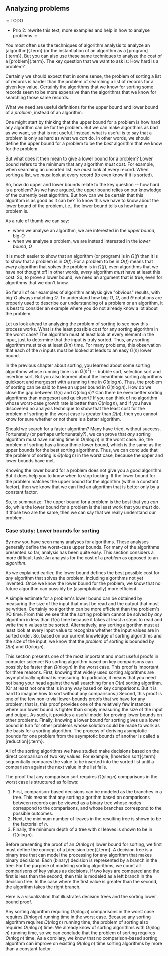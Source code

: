
## Analyzing problems

::: TODO
- Prio 2: rewrite this text, more examples and help in how to analyse problems
:::

You most often use the techniques of algorithm analysis to analyze an [algorithm]{.term}
(or the instantiation of an algorithm as a [program]{.term}).
But you can also use these same techniques to analyze the cost of a [problem]{.term}.
The key question that we want to ask is: How hard is a problem?

Certainly we should expect that in some sense, the problem of sorting a list of records is harder than the problem of searching a list of records for a given key value.
Certainly the algorithms that we know for sorting some records seem to be more expensive than the algorithms that we know for searching those same records.

What we need are useful definitions for the upper bound and lower bound of a *problem*, instead of an algorithm.

One might start by thinking that the upper bound for a problem is how hard any algorithm can be for the problem.
But we can make algorithms as bad as we want, so that is not useful.
Instead, what is useful is to say that a problem is only as hard as what we *can* do.
In other words, we should define the upper bound for a problem to be the *best* algorithm that we know for the problem.

But what does it then mean to give a lower bound for a problem?
Lower bound refers to the minimum that any algorithm *must* cost.
For example, when searching an unsorted list, we *must* look at every record.
When sorting a list, we *must* look at every record (to even know if it is sorted).

So, how do upper and lower bounds relate to the key question -- how hard is a problem?
As we have argued, the upper bound relies on our knowledge of the currently best algorithm.
But how can we be certain that this algorithm is as good as it can be?
To know this we have to know about the lower bound of the problem,
i.e., the lower bound tells us how hard a problem is.

As a rule of thumb we can say:

- when we analyse an algorithm, we are interested in the *upper bound*, big-$O$
- when we analyse a problem, we are instead interested in the *lower bound*, $\Omega$

It is much easier to show that an algorithm (or program) is in $\Omega(f)$ than it is to show that a problem is in $\Omega(f)$.
For a problem to be in $\Omega(f)$ means that *every* algorithm that solves the problem is in $\Omega(f)$, even algorithms that we have not thought of!
In other words, *every* algorithm *must* have at least this cost.
So, to prove a lower bound, we need an argument that is true, even for algorithms that we don't know.

So far all of our examples of algorithm analysis give "obvious" results, with big-$O$ always matching $\Omega$.
To understand how big-$O$, $\Omega$, and $\Theta$ notations are properly used to describe our understanding of a problem or an algorithm, it is best to consider an example where you do not already know a lot about the problem.

Let us look ahead to analyzing the problem of sorting to see how this process works.
What is the least possible cost for any sorting algorithm in the worst case?
The algorithm must at least look at every element in the input, just to determine that the input is truly sorted.
Thus, any sorting algorithm must take at least $\Omega(n)$ time.
For many problems, this observation that each of the $n$ inputs must be looked at leads to an easy $\Omega(n)$ lower bound.

In the previous chapter about sorting, you learned about some sorting algorithms whose running time is in $O(n^2)$ -- bubble sort, selection sort and insertion sort.
But you also learned about the linearithmic sorting algorithms quicksort and mergesort with a running time in $O(n\log n)$.
Thus, the problem of sorting can be said to have an upper bound in $O(n\log n)$.
How do we close the gap between $\Omega(n)$ and $O(n\log n)$?
Can there be even better sorting algorithms than mergesort and quicksort?
If you can think of no algorithm whose worst-case growth rate is better than $O(n\log n)$, and if you have discovered no analysis technique to show that the least cost for the problem of sorting in the worst case is greater than $\Omega(n)$, then you cannot know for sure whether or not there is a better algorithm.

Should we search for a faster algorithm?
Many have tried, without success.
Fortunately (or perhaps unfortunately?), we can prove that *any* sorting algorithm must have running time in $\Omega(n \log n)$ in the worst case.
So, the problem of sorting has a linearithmic lower bound, which is the same as the upper bounds for the best sorting algorithms.
Thus, we can conclude that the problem of sorting is $\Theta(n \log n)$ in the worst case, because the upper and lower bounds have met.

Knowing the lower bound for a problem does not give you a good algorithm.
But it does help you to know when to stop looking.
If the lower bound for the problem matches the upper bound for the algorithm (within a constant factor), then we know that we can find an algorithm that is better only by a constant factor.

So, to summarize: The upper bound for a problem is the best that you *can* do, while the lower bound for a problem is the least work that you *must* do.
If those two are the same, then we can say that we really understand our problem.


### Case study: Lower bounds for sorting

By now you have seen many analyses for algorithms.
These analyses generally define the worst-case upper bounds.
For many of the algorithms presented so far, analysis has been quite easy.
This section considers a more difficult task: An analysis for the cost of a *problem* as opposed to an *algorithm*.

As we explained earlier, the lower bound defines the best possible cost for *any* algorithm that solves the problem, including algorithms not yet invented.
Once we know the lower bound for the problem, we know that no future algorithm can possibly be (asymptotically) more efficient.

A simple estimate for a problem's lower bound can be obtained by
measuring the size of the input that must be read and the output that
must be written. Certainly no algorithm can be more efficient than the
problem's I/O time. From this we see that the sorting problem cannot be
solved by *any* algorithm in less than $\Omega(n)$ time because it takes
at least $n$ steps to read and write the $n$ values to be sorted.
Alternatively, any sorting algorithm must at least look at every input
value to recognize whether the input values are in sorted order. So,
based on our current knowledge of sorting algorithms and the size of the
input, we know that the *problem* of sorting is bounded by $\Omega(n)$
and $O(n \log n)$.

This section presents one of the most important and most useful proofs
in computer science: No sorting algorithm based on key comparisons can
possibly be faster than $\Omega(n \log n)$ in the worst case. This proof
is important for three reasons. First, knowing that widely used sorting
algorithms are asymptotically optimal is reassuring. In particular, it
means that you need not bang your head against the wall searching for an
$O(n)$ sorting algorithm. (Or at least not one that is in any way based
on key comparisons. But it is hard to imagine how to sort without any
comparisons.) Second, this proof is one of the few non-trivial
lower-bounds proofs that we have for any problem; that is, this proof
provides one of the relatively few instances where our lower bound is
tighter than simply measuring the size of the input and output. As such,
it provides a useful model for proving lower bounds on other problems.
Finally, knowing a lower bound for sorting gives us a lower bound in
turn for other problems whose solution could be made to work as the
basis for a sorting algorithm. The process of deriving asymptotic bounds
for one problem from the asymptotic bounds of another is called a
[reduction]{.term}.

All of the sorting algorithms we have studied make decisions based on
the direct comparison of two key values. For example, [Insertion sort]{.term}
sequentially compares the value to be inserted into the sorted list
until a comparison against the next value in the list fails.

The proof that any comparison sort requires $\Omega(n \log n)$ comparisons in the worst case is structured as follows:

1. First, comparison-based decisions can be modeled as the branches in a tree.
   This means that any sorting algorithm based on comparisons between records can be viewed as a binary tree whose nodes correspond to the comparisons, and whose branches correspond to the possible outcomes.
2. Next, the minimum number of leaves in the resulting tree is shown to be the factorial of $n$.
3. Finally, the minimum depth of a tree with $n!$ leaves is shown to be in $\Omega(n \log n)$.

Before presenting the proof of an $\Omega(n \log n)$ lower bound for
sorting, we first must define the concept of a
[decision tree]{.term}. A decision tree is a
binary tree that can model the processing for any algorithm that makes
binary decisions. Each (binary) decision is represented by a branch in
the tree. For the purpose of modeling sorting algorithms, we count all
comparisons of key values as decisions. If two keys are compared and the
first is less than the second, then this is modeled as a left branch in
the decision tree. In the case where the first value is greater than the
second, the algorithm takes the right branch.

Here is a visualization that illustrates decision trees and the sorting
lower bound proof.

<inlineav id="SortingLowerBoundCON" src="Sorting/SortingLowerBoundCON.js" name="Sorting Lower Bound Slideshow" links="Sorting/SortingLowerBoundCON.css"/>

Any sorting algorithm requiring $\Omega(n \log n)$ comparisons in the
worst case requires $\Omega(n \log n)$ running time in the worst case.
Because any sorting algorithm requires $\Omega(n \log n)$ running time,
the problem of sorting also requires $\Omega(n \log n)$ time. We already
know of sorting algorithms with $O(n \log n)$ running time, so we can
conclude that the problem of sorting requires $\Theta(n \log n)$ time.
As a corollary, we know that no comparison-based sorting algorithm can
improve on existing $\Theta(n \log n)$ time sorting algorithms by more
than a constant factor.
